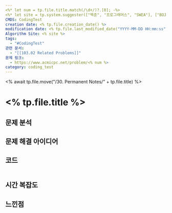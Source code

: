 ```yaml
---
<%* let num = tp.file.title.match(/\d+/)?.[0]; -%>
<%* let site = tp.system.suggester(["백준", "프로그래머스", "SWEA"], ["BOJ", "PGM", "SWEA"]) -%>
CMDS: CodingTest
creation date: <% tp.file.creation_date() %>
modification date: <% tp.file.last_modified_date("YYYY-MM-DD HH:mm:ss") %>
Algorithm Site: <% site %>
tags:
  - "#CodingTest"
관련 문서:
  - "[[103.02 Related Problems]]"
문제 링크:
  - https://www.acmicpc.net/problem/<% num %>
category: coding_test
---
```

<% await tp.file.move("/30. Permanent Notes/" + tp.file.title) %>
# \<% tp.file.title %>

## 문제 분석



## 문제 해결 아이디어


## 코드
```java

```

## 시간 복잡도


## 느낀점